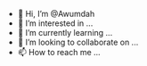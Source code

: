 - 👋 Hi, I’m @Awumdah
- 👀 I’m interested in ...
- 🌱 I’m currently learning ...
- 💞️ I’m looking to collaborate on ...
- 📫 How to reach me ...

<!---
Awumdah/Awumdah is a ✨ special ✨ repository because its `README.md` (this file) appears on your GitHub profile.
You can click the Preview link to take a look at your changes.
--->
